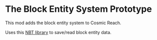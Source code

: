 # The Block Entity System Prototype

This mod adds the block entity system to Cosmic Reach.

Uses this [NBT library](https://github.com/Querz/NBT) to save/read block entity data.
